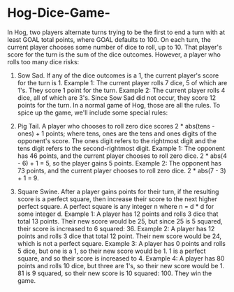 # Hog-Dice-Game-
In Hog, two players alternate turns trying to be the first to end a turn with at least GOAL total points, where GOAL defaults to 100. On each turn, the current player chooses some number of dice to roll, up to 10. That player's score for the turn is the sum of the dice outcomes. However, a player who rolls too many dice risks:

1. Sow Sad. If any of the dice outcomes is a 1, the current player's score for the turn is 1.
Example 1: The current player rolls 7 dice, 5 of which are 1's. They score 1 point for the turn.
Example 2: The current player rolls 4 dice, all of which are 3's. Since Sow Sad did not occur, they score 12 points for the turn.
In a normal game of Hog, those are all the rules. To spice up the game, we'll include some special rules:

2. Pig Tail. A player who chooses to roll zero dice scores 2 * abs(tens - ones) + 1 points; where tens, ones are the tens and ones digits of the opponent's score. The ones digit refers to the rightmost digit and the tens digit refers to the second-rightmost digit.
Example 1: The opponent has 46 points, and the current player chooses to roll zero dice. 2 * abs(4 - 6) + 1 = 5, so the player gains 5 points.
Example 2: The opponent has 73 points, and the current player chooses to roll zero dice. 2 * abs(7 - 3) + 1 = 9.

3. Square Swine. After a player gains points for their turn, if the resulting score is a perfect square, then increase their score to the next higher perfect square. A perfect square is any integer n where n = d * d for some integer d.
Example 1: A player has 12 points and rolls 3 dice that total 13 points. Their new score would be 25, but since 25 is 5 squared, their score is increased to 6 squared: 36.
Example 2: A player has 12 points and rolls 3 dice that total 12 point. Their new score would be 24, which is not a perfect square.
Example 3: A player has 0 points and rolls 5 dice, but one is a 1, so their new score would be 1. 1 is a perfect square, and so their score is increased to 4.
Example 4: A player has 80 points and rolls 10 dice, but three are 1's, so their new score would be 1. 81 is 9 squared, so their new score is 10 squared: 100. They win the game.
